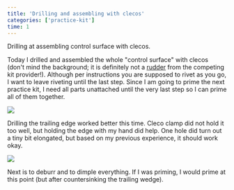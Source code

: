 ```yaml
---
title: 'Drilling and assembling with clecos'
categories: ['practice-kit']
time: 1
---
```


Drilling at assembling control surface with clecos.

<!-- more -->

Today I drilled and assembled the whole "control surface" with clecos (don't mind the background; it is definitely not a [rudder](http://www.zenithair.com/stolch701/rudder.html) from the competing kit provider!). Although per instructions you are supposed to rivet as you go, I want to leave riveting until the last step. Since I am going to prime the next practice kit, I need all parts unattached until the very last step so I can prime all of them together.

![](0-practice-kit-clecoed.jpeg?nf_resize=smartcrop&w=480&h=360)

Drilling the trailing edge worked better this time. Cleco clamp did not hold it too well, but holding the edge with my hand did help. One hole did turn out a tiny bit elongated, but based on my previous experience, it should work okay.

![](1-elongated-hole.jpeg?nf_resize=smartcrop&w=480&h=360)

Next is to deburr and to dimple everything. If I was priming, I would prime at this point (but after countersinking the trailing wedge).
